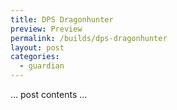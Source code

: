 ```yaml
---
title: DPS Dragonhunter
preview: Preview
permalink: /builds/dps-dragonhunter
layout: post
categories:
  - guardian
---
```


… post contents …